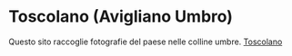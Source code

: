 # Toscolano (Avigliano Umbro)
Questo sito raccoglie fotografie del paese nelle colline umbre.
[Toscolano](toscolano1.jpg)
